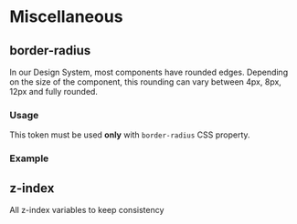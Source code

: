 <script setup>
import Table from './../Table.vue'
</script>

# Miscellaneous

## border-radius
In our Design System, most components have rounded edges. Depending on the size of the component, this rounding can vary between 4px, 8px, 12px and fully rounded.

### Usage
This token must be used **only** with `border-radius` CSS property.
### Example



## z-index
All z-index variables to keep consistency

<Table 
    :headers="['Value', 'Variable']" 
    :rows="[
        ['1', 'var(--zindex-1)'],
        ['10', 'var(--zindex-10)'],
        ['100', 'var(--zindex-100)'],
        ['500', 'var(--zindex-500)'],
        ['1000', 'var(--zindex-1000)']
    ]" 
/>
